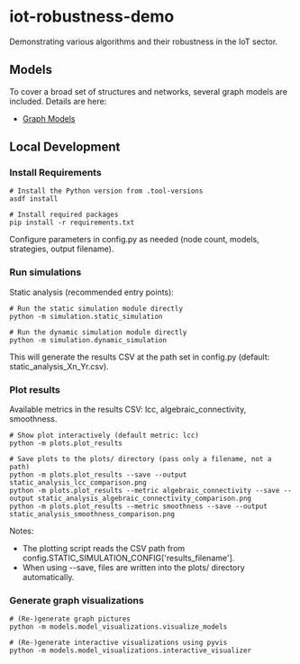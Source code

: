 # iot-robustness-demo

Demonstrating various algorithms and their robustness in the IoT sector.

## Models

To cover a broad set of structures and networks, several graph models are included. Details are here:

- [Graph Models](MODELS_README.md/#static-graph-models)

## Local Development

### Install Requirements

```shell
# Install the Python version from .tool-versions
asdf install

# Install required packages
pip install -r requirements.txt
```

Configure parameters in config.py as needed (node count, models, strategies, output filename).

### Run simulations

Static analysis (recommended entry points):

```shell
# Run the static simulation module directly
python -m simulation.static_simulation

# Run the dynamic simulation module directly
python -m simulation.dynamic_simulation
```

This will generate the results CSV at the path set in config.py (default: static_analysis_Xn_Yr.csv).

### Plot results

Available metrics in the results CSV: lcc, algebraic_connectivity, smoothness.

```shell
# Show plot interactively (default metric: lcc)
python -m plots.plot_results

# Save plots to the plots/ directory (pass only a filename, not a path)
python -m plots.plot_results --save --output static_analysis_lcc_comparison.png
python -m plots.plot_results --metric algebraic_connectivity --save --output static_analysis_algebraic_connectivity_comparison.png
python -m plots.plot_results --metric smoothness --save --output static_analysis_smoothness_comparison.png
```

Notes:
- The plotting script reads the CSV path from config.STATIC_SIMULATION_CONFIG['results_filename'].
- When using --save, files are written into the plots/ directory automatically.

### Generate graph visualizations

```shell
# (Re-)generate graph pictures
python -m models.model_visualizations.visualize_models

# (Re-)generate interactive visualizations using pyvis
python -m models.model_visualizations.interactive_visualizer
```
